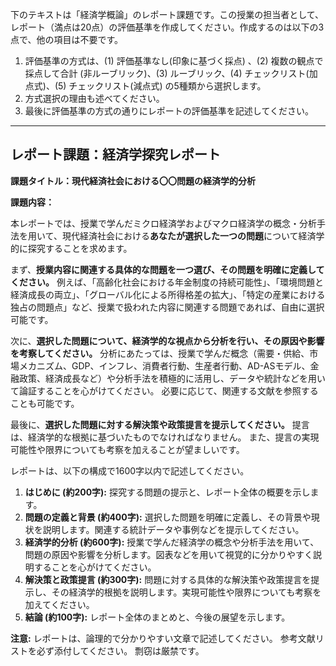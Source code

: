 下のテキストは「経済学概論」のレポート課題です。この授業の担当者として、レポート（満点は20点）の評価基準を作成してください。作成するのは以下の3点で、他の項目は不要です。

1. 評価基準の方式は、(1) 評価基準なし(印象に基づく採点) 、(2) 複数の観点で採点して合計  (非ルーブリック)、(3) ルーブリック、(4) チェックリスト(加点式)、(5) チェックリスト(減点式) の5種類から選択します。
2. 方式選択の理由も述べてください。
3. 最後に評価基準の方式の通りにレポートの評価基準を記述してください。

---------------------------------------
## レポート課題：経済学探究レポート

**課題タイトル：現代経済社会における〇〇問題の経済学的分析**

**課題内容：**

本レポートでは、授業で学んだミクロ経済学およびマクロ経済学の概念・分析手法を用いて、現代経済社会における**あなたが選択した一つの問題**について経済学的に探究することを求めます。

まず、**授業内容に関連する具体的な問題を一つ選び、その問題を明確に定義してください。**  例えば、「高齢化社会における年金制度の持続可能性」、「環境問題と経済成長の両立」、「グローバル化による所得格差の拡大」、「特定の産業における独占の問題点」など、授業で扱われた内容に関連する問題であれば、自由に選択可能です。

次に、**選択した問題について、経済学的な視点から分析を行い、その原因や影響を考察してください。**  分析にあたっては、授業で学んだ概念（需要・供給、市場メカニズム、GDP、インフレ、消費者行動、生産者行動、AD-ASモデル、金融政策、経済成長など）や分析手法を積極的に活用し、データや統計などを用いて論証することを心がけてください。  必要に応じて、関連する文献を参照することも可能です。

最後に、**選択した問題に対する解決策や政策提言を提示してください。**  提言は、経済学的な根拠に基づいたものでなければなりません。  また、提言の実現可能性や限界についても考察を加えることが望ましいです。

レポートは、以下の構成で1600字以内で記述してください。

1. **はじめに (約200字):**  探究する問題の提示と、レポート全体の概要を示します。
2. **問題の定義と背景 (約400字):**  選択した問題を明確に定義し、その背景や現状を説明します。関連する統計データや事例などを提示してください。
3. **経済学的分析 (約600字):**  授業で学んだ経済学の概念や分析手法を用いて、問題の原因や影響を分析します。図表などを用いて視覚的に分かりやすく説明することを心がけてください。
4. **解決策と政策提言 (約300字):**  問題に対する具体的な解決策や政策提言を提示し、その経済学的根拠を説明します。実現可能性や限界についても考察を加えてください。
5. **結論 (約100字):**  レポート全体のまとめと、今後の展望を示します。


**注意:**  レポートは、論理的で分かりやすい文章で記述してください。  参考文献リストを必ず添付してください。  剽窃は厳禁です。
